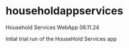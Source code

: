 # householdappservices
Household Services WebApp
06.11.24

Intial trial run of the HouseHold Services app